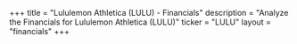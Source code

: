+++
title = "Lululemon Athletica (LULU) - Financials"
description = "Analyze the Financials for Lululemon Athletica (LULU)"
ticker = "LULU"
layout = "financials"
+++

